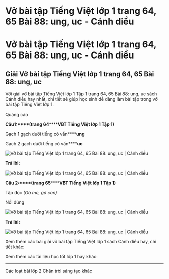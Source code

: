 # Vở bài tập Tiếng Việt lớp 1 trang 64, 65 Bài 88: ung, uc - Cánh diều

# Vở bài tập Tiếng Việt lớp 1 trang 64, 65 Bài 88: ung, uc - Cánh diều

## Giải Vở bài tập Tiếng Việt lớp 1 trang 64, 65 Bài 88: ung, uc

Với giải vở bài tập Tiếng Việt lớp 1 Tập 1 trang 64, 65 Bài 88: ung, uc sách Cánh diều hay nhất, chi tiết sẽ giúp học sinh dễ dàng làm bài tập trong vở bài tập Tiếng Việt lớp 1.

Quảng cáo

**Câu****1****:****(trang 64********VBT Tiếng Việt lớp 1 Tập 1)**

Gạch 1 gạch dưới tiếng có vần******ung**

Gạch 2 gạch dưới tiếng có vần******uc**

![Vở bài tập Tiếng Việt lớp 1 trang 64, 65 Bài 88: ung, uc | Cánh diều](https://www.vietjack.com/vbt-tieng-viet-1-cd/images/bai-88-ung-uc-87638.png)

**Trả lời:**

![Vở bài tập Tiếng Việt lớp 1 trang 64, 65 Bài 88: ung, uc | Cánh diều](https://www.vietjack.com/vbt-tieng-viet-1-cd/images/bai-88-ung-uc-87642.png)

**Câu 2:****(trang 65********VBT Tiếng Việt lớp 1 Tập 1)**

Tập đọc _(Gà mẹ, gà con)_

Nối đúng

![Vở bài tập Tiếng Việt lớp 1 trang 64, 65 Bài 88: ung, uc | Cánh diều](https://www.vietjack.com/vbt-tieng-viet-1-cd/images/bai-88-ung-uc-87640.png)

**Trả lời:**

![Vở bài tập Tiếng Việt lớp 1 trang 64, 65 Bài 88: ung, uc | Cánh diều](https://www.vietjack.com/vbt-tieng-viet-1-cd/images/bai-88-ung-uc-87643.png)

Xem thêm các bài giải vở bài tập Tiếng Việt lớp 1 sách Cánh diều hay, chi tiết khác:

Xem thêm các tài liệu học tốt lớp 1 hay khác:

* * *

Các loạt bài lớp 2 Chân trời sáng tạo khác
